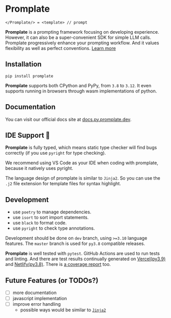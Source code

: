 # Promplate

```text
</Promplate/> = <template> // prompt
```

**Promplate** is a prompting framework focusing on developing experience. However, it can also be a super-convenient SDK for simple LLM calls. Promplate progressively enhance your prompting workflow. And it values flexibility as well as perfect conventions. [Learn more](https://promplate.dev/py)

## Installation

```shell
pip install promplate
```

**Promplate** supports both CPython and PyPy, from `3.8` to `3.12`. It even supports running in browsers through wasm implementations of python.

## Documentation

You can visit our official docs site at [docs.py.promplate.dev](https://docs.py.promplate.dev/).

## IDE Support 🌹

**Promplate** is fully typed, which means static type checker will find bugs correctly (if you use `pyright` for type checking).

We recommend using VS Code as your IDE when coding with promplate, because it natively uses pyright.

The language design of promplate is similar to `Jinja2`. So you can use the `.j2` file extension for template files for syntax highlight.

## Development

- use `poetry` to manage dependencies.
- use `isort` to sort import statements.
- use `black` to format code.
- use `pyright` to check type annotations.

Development should be done on `dev` branch, using `>=3.10` language features. The `master` branch is used for `py3.8` compatible releases.

**Promplate** is well tested with `pytest`. GitHub Actions are used to run tests and linting. And there are test results continually generated on [Vercel(py3.9)](https://promplate-core.vercel.app/) and [Netlify(py3.8)](https://promplate-core.netlify.app/). There is [a coverage report](https://promplate-python-coverage.onrender.com/) too.

## Future Features (or TODOs?)

- [ ] more documentation
- [ ] javascript implementation
- [ ] improve error handling
  - possible ways would be similar to [`Jinja2`](https://github.com/pallets/jinja/blob/main/src/jinja2/debug.py)
